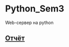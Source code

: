# Python_Sem3
Web-сервер на python

## [Отчёт](https://github.com/Kompanion8/Python_Sem3/blob/main/web/Web_srv_readme.pdf)
